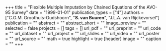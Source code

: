 +++
title = "Flexible Multiple Imputation by Chained Equations of the AVO-95 Survey"
date = "1999-01-01"
publication_types = ["4"]
authors = ["C.G.M. Groothuis-Oudshoorn", "**S. van Buuren**", "J.L.A. van Rijckevorsel"]
publication = ""
abstract = ""
abstract_short = ""
image_preview = ""
selected = false
projects = []
tags = []
url_pdf = ""
url_preprint = ""
url_code = ""
url_dataset = ""
url_project = ""
url_slides = ""
url_video = ""
url_poster = ""
url_source = ""
math = true
highlight = true
[header]
image = ""
caption = ""
+++
